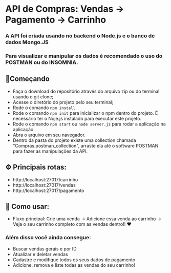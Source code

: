 # API de Compras: Vendas -> Pagamento -> Carrinho
### A API foi criada usando no backend o Node.js e o banco de dados Mongo.JS
### Para visualizar e manipular os dados é recomendado o uso do POSTMAN ou do INSOMNIA. 
## 🔧Começando
- Faça o download do repositório através do arquivo zip ou do terminal usando o git clone;
- Acesse o diretório do projeto pelo seu terminal;
- Rode o comando  ``` npm install ```
- Rode o comando ``` npm init ``` para inicializar o npm dentro do projeto. É necessário ter o Noje.js instalado para executar este projeto.
- Rode o comando ``` npm start ``` ou ``` node server.js ``` para rodar a aplicação na aplicação. 
- Abra o arquivo em seu navegador.
- Dentro da pasta do projeto existe uma collection chamada "Compras.postman_collection", arraste ela até o software POSTMAN para fazer as manipulações da API.

## ⚙️ Principais rotas:
* http://localhost:27017/carrinho
* http://localhost:27017/vendas
* http://localhost:27017/pagamento


## 🚀 Como usar:
* Fluxo principal: Crie uma venda -> Adicione essa venda ao carrinho -> Veja o seu carrinho completo com as vendas dentro!! ❤️
### Além disso você ainda consegue: 
* Buscar vendas gerais e por ID
* Atualizar e deletar vendas
* Cadastre e modifique todos os seus dados de pagamento
* Adicione, remova e liste todas as vendas do seu carrinho!


